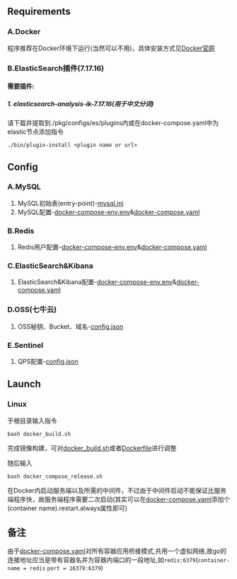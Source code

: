## Requirements

### A.Docker
程序推荐在Docker环境下运行(当然可以不用)，具体安装方式见[Docker官网](https://www.docker.com/)

### B.ElasticSearch插件(7.17.16)
#### 需要插件:
##### 1. elasticsearch-analysis-ik-7.17.16(用于中文分词)
请下载并提取到./pkg/configs/es/plugins内或在docker-compose.yaml中为elastic节点添加指令

    ./bin/plugin-install <plugin name or url>

## Config

### A.MySQL
1. MySQL初始表(entry-point)-[mysql.ini](../../pkg/configs/sql/init.sql)
2. MySQL配置-[docker-compose-env.env](../../docker-compose-env.env)&[docker-compose.yaml](../../docker-compose.yaml)

### B.Redis
1. Redis用户配置-[docker-compose-env.env](../../docker-compose-env.env)&[docker-compose.yaml](../../docker-compose.yaml)

### C.ElasticSearch&Kibana
1. ElasticSearch&Kibana配置-[docker-compose-env.env](/docker-compose-env.env)&[docker-compose.yaml](../../docker-compose.yaml)

### D.OSS(七牛云)
1. OSS秘钥、Bucket、域名-[config.json](../../config.json)

### E.Sentinel
1. QPS配置-[config.json](../../config.json)

## Launch

### Linux

于根目录输入指令

    bash docker_build.sh

完成镜像构建，可对[docker_build.sh](../../docker_build.sh)或者[Dockerfile](../../docker-build/Dockerfile)进行调整

随后输入

    bash docker_compose_release.sh

在Docker内启动服务端以及所需的中间件，不过由于中间件启动不能保证比服务端程序快，故服务端程序需要二次启动(其实可以在[docker-compose.yaml](../../docker-compose.yaml)添加个(container name).restart.always属性即可)

## 备注
由于[docker-compose.yaml](../../docker-compose.yaml)对所有容器应用桥接模式,共用一个虚拟网络,故go的连接地址应当是带有容器名并为容器内端口的一段地址,如`redis:6379`(`container-name = redis`   `port = 16379:6379`)

